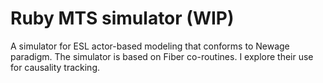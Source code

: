 # Ruby MTS simulator (WIP)

 A simulator for ESL actor-based modeling that conforms to Newage paradigm.
 The simulator is based on Fiber co-routines. I explore their use for causality tracking.
